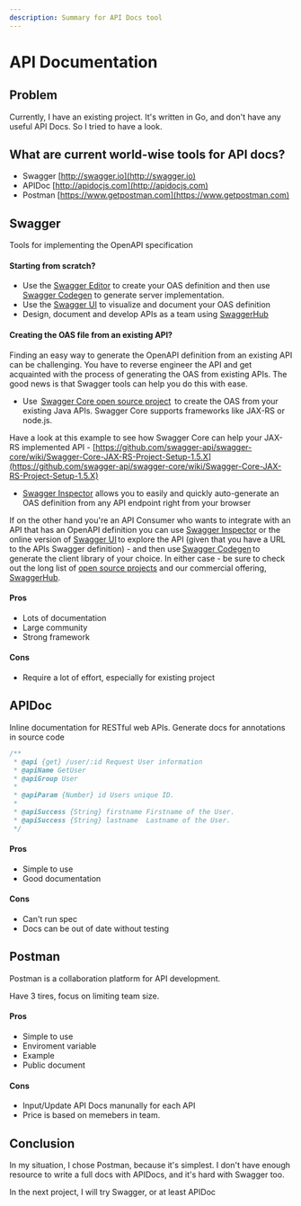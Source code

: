 ```yaml
---
description: Summary for API Docs tool
---
```


# API Documentation

## Problem

Currently, I have an existing project. It's written in Go, and don't have any useful API Docs. So I tried to have a look.

## What are current world-wise tools for API docs?

* Swagger [http://swagger.io](http://swagger.io)
* APIDoc [http://apidocjs.com](http://apidocjs.com)
* Postman [https://www.getpostman.com](https://www.getpostman.com)

## Swagger

Tools for implementing the OpenAPI specification

#### Starting from scratch? 

* Use the [Swagger Editor](http://editor.swagger.io/) to create your OAS definition and then use [Swagger Codegen](https://swagger.io/swagger-codegen/) to generate server implementation. 
* Use the [Swagger UI](http://swagger.io/swagger-ui/) to visualize and document your OAS definition 
* Design, document and develop APIs as a team using [SwaggerHub](http://swaggerhub.com/) 

#### Creating the OAS file from an existing API? 

Finding an easy way to generate the OpenAPI definition from an existing API can be challenging. You have to reverse engineer the API and get acquainted with the process of generating the OAS from existing APIs.  The good news is that Swagger tools can help you do this with ease.  

* Use  [Swagger Core open source project](https://github.com/swagger-api/swagger-core)  to create the OAS from your existing Java APIs. Swagger Core supports frameworks like JAX-RS or node.js.  

Have a look at this example to see how Swagger Core can help your JAX-RS implemented API -  [https://github.com/swagger-api/swagger-core/wiki/Swagger-Core-JAX-RS-Project-Setup-1.5.X](https://github.com/swagger-api/swagger-core/wiki/Swagger-Core-JAX-RS-Project-Setup-1.5.X) 

* [Swagger Inspector](https://goo.gl/cjDSNg) allows you to easily and quickly auto-generate an OAS definition from any API endpoint right from your browser 

If on the other hand you're an API Consumer who wants to integrate with an API that has an OpenAPI definition you can use [Swagger Inspector](https://goo.gl/cjDSNg) or the online version of [Swagger UI](http://petstore.swagger.io/) to explore the API \(given that you have a URL to the APIs Swagger definition\) - and then use [Swagger Codegen](https://swagger.io/swagger-codegen) to generate the client library of your choice.  In either case - be sure to check out the long list of [open source projects](https://swagger.io/open-source-integrations/) and our commercial offering, [SwaggerHub](http://swaggerhub.com/).   

#### Pros

* Lots of documentation
* Large community
* Strong framework

#### Cons

* Require a lot of effort, especially for existing project

## APIDoc

Inline documentation for RESTful web APIs. Generate docs for annotations in source code

```javascript
/** 
 * @api {get} /user/:id Request User information
 * @apiName GetUser
 * @apiGroup User
 *
 * @apiParam {Number} id Users unique ID.
 *
 * @apiSuccess {String} firstname Firstname of the User.
 * @apiSuccess {String} lastname  Lastname of the User.
 */
```

#### Pros

* Simple to use
* Good documentation

#### Cons

* Can't run spec
* Docs can be out of date without testing

## Postman

Postman is a collaboration platform for API development.

Have 3 tires, focus on limiting team size.

#### Pros

* Simple to use
* Enviroment variable
* Example 
* Public document

#### Cons

* Input/Update API Docs manunally for each API
* Price is based on memebers in team. 

## Conclusion 

In my situation, I chose Postman, because it's simplest. I don't have enough resource to write a full docs with APIDocs, and it's hard with Swagger too.

In the next project, I will try Swagger, or at least APIDoc

